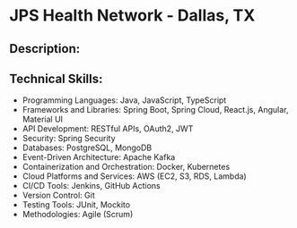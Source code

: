 # JPS Health Network - Dallas, TX


## Description:



## Technical Skills:

- Programming Languages: Java, JavaScript, TypeScript
- Frameworks and Libraries: Spring Boot, Spring Cloud, React.js, Angular, Material UI
- API Development: RESTful APIs, OAuth2, JWT
- Security: Spring Security
- Databases: PostgreSQL, MongoDB
- Event-Driven Architecture: Apache Kafka
- Containerization and Orchestration: Docker, Kubernetes
- Cloud Platforms and Services: AWS (EC2, S3, RDS, Lambda)
- CI/CD Tools: Jenkins, GitHub Actions
- Version Control: Git
- Testing Tools: JUnit, Mockito
- Methodologies: Agile (Scrum)
